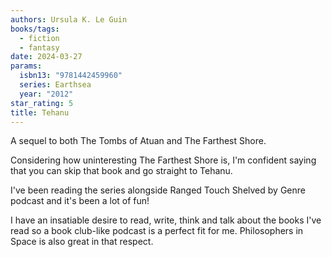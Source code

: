 ```yaml
---
authors: Ursula K. Le Guin
books/tags:
  - fiction
  - fantasy
date: 2024-03-27
params:
  isbn13: "9781442459960"
  series: Earthsea
  year: "2012"
star_rating: 5
title: Tehanu
---
```


A sequel to both The Tombs of Atuan and The Farthest Shore.

Considering how uninteresting The Farthest Shore is, I'm confident saying that
you can skip that book and go straight to Tehanu.

<!--more-->

I've been reading the series alongside Ranged Touch Shelved by Genre podcast and
it's been a lot of fun!

I have an insatiable desire to read, write, think and talk about the books I've
read so a book club-like podcast is a perfect fit for me. Philosophers in Space
is also great in that respect.
